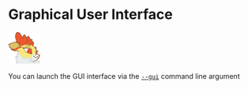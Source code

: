 # Graphical User Interface

![Icon](./assets/icon_medium.png)

You can launch the GUI interface via the [`--gui`](./CLI.md#--gui) command line argument
